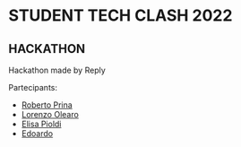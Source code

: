 # STUDENT TECH CLASH 2022
## HACKATHON

Hackathon made by Reply



Partecipants:

- [Roberto Prina](https://github.com/RobertoEdoardoPrina)
- [Lorenzo Olearo]()
- [Elisa Pioldi]()
- [Edoardo]()
